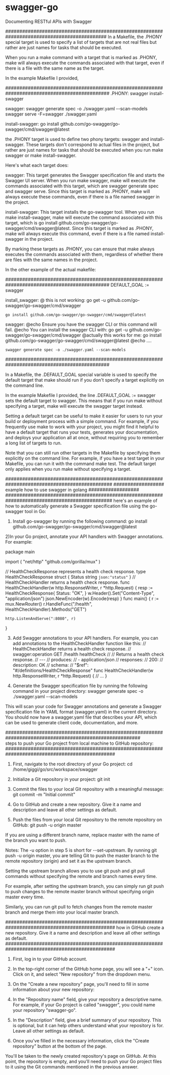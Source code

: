 # swagger-go
Documenting RESTful APIs with Swagger

############################################################################################
In a Makefile, the .PHONY special target is used to specify a list of targets that are not real files but rather are just names for tasks that should be executed. 

When you run a make command with a target that is marked as .PHONY, make will always execute the commands associated with that target, even if there is a file with the same name as the target.

In the example Makefile I provided, 

#############################################################################################
.PHONY: swagger install-swagger

swagger:
	swagger generate spec -o ./swagger.yaml --scan-models
	swagger serve -F=swagger ./swagger.yaml

install-swagger:
	go install github.com/go-swagger/go-swagger/cmd/swagger@latest

the .PHONY target is used to define two phony targets: swagger and install-swagger. These targets don't correspond to actual files in the project, but rather are just names for tasks that should be executed when you run make swagger or make install-swagger.

Here's what each target does:

swagger: This target generates the Swagger specification file and starts the Swagger UI server. When you run make swagger, make will execute the commands associated with this target, which are swagger generate spec and swagger serve. Since this target is marked as .PHONY, make will always execute these commands, even if there is a file named swagger in the project.

install-swagger: This target installs the go-swagger tool. When you run make install-swagger, make will execute the command associated with this target, which is go install github.com/go-swagger/go-swagger/cmd/swagger@latest. Since this target is marked as .PHONY, make will always execute this command, even if there is a file named install-swagger in the project.

By marking these targets as .PHONY, you can ensure that make always executes the commands associated with them, regardless of whether there are files with the same names in the project.

In the other example of the actual makefile:

#############################################################################################
DEFAULT_GOAL := swagger

install_swagger:
	@ this is not working: go get -u github.com/go-swagger/go-swagger/cmd/swagger
	
	go install github.com/go-swagger/go-swagger/cmd/swagger@latest

swagger:
	@echo Ensure you have the swagger CLI or this command will fail.
	@echo You can install the swagger CLI with: go get -u github.com/go-swagger/go-swagger/cmd/swagger
	@actually this works for me: go install github.com/go-swagger/go-swagger/cmd/swagger@latest
	@echo ....

	swagger generate spec -o ./swagger.yaml --scan-models
#############################################################################################

In a Makefile, the .DEFAULT_GOAL special variable is used to specify the default target that make should run if you don't specify a target explicitly on the command line.

In the example Makefile I provided, the line .DEFAULT_GOAL := swagger sets the default target to swagger. This means that if you run make without specifying a target, make will execute the swagger target instead.

Setting a default target can be useful to make it easier for users to run your build or deployment process with a simple command. For example, if you frequently use make to work with your project, you might find it helpful to have a default target that runs your tests, generates your documentation, and deploys your application all at once, without requiring you to remember a long list of targets to run.

Note that you can still run other targets in the Makefile by specifying them explicitly on the command line. For example, if you have a test target in your Makefile, you can run it with the command make test. The default target only applies when you run make without specifying a target.


##############################################################################################
##################       example how to use swagger in golang               ##################
##############################################################################################
here's an example of how to automatically generate a Swagger specification file using the go-swagger tool in Go:

1) Install go-swagger by running the following command:
go install github.com/go-swagger/go-swagger/cmd/swagger@latest

2)In your Go project, annotate your API handlers with Swagger annotations. For example:

package main

import (
	"net/http"
	"github.com/gorilla/mux"
)

// HealthCheckResponse represents a health check response.
type HealthCheckResponse struct {
	Status string `json:"status"`
}
// HealthCheckHandler returns a health check response.
func HealthCheckHandler(w http.ResponseWriter, r *http.Request) {
	resp := HealthCheckResponse{
		Status: "OK",
	}
	w.Header().Set("Content-Type", "application/json")
	json.NewEncoder(w).Encode(resp)
}
func main() {
	r := mux.NewRouter()
	r.HandleFunc("/health", HealthCheckHandler).Methods("GET")

	http.ListenAndServe(":8080", r)
}


3) Add Swagger annotations to your API handlers. For example, you can add annotations to the HealthCheckHandler function like this:
// HealthCheckHandler returns a health check response.
// swagger:operation GET /health healthCheck
//
// Returns a health check response.
// ---
// produces:
// - application/json
// responses:
//   200:
//     description: OK
//     schema:
//       "$ref": "#/definitions/HealthCheckResponse"
func HealthCheckHandler(w http.ResponseWriter, r *http.Request) {
	// ...
}


4) Generate the Swagger specification file by running the following command in your project directory:
swagger generate spec -o ./swagger.yaml --scan-models


This will scan your code for Swagger annotations and generate a Swagger specification file in YAML format (swagger.yaml) in the current directory.
You should now have a swagger.yaml file that describes your API, which can be used to generate client code, documentation, and more.

########################################################################################################  
steps to push your Go project from local machine to GitHub repository:    
###############################################################################################

1) First, navigate to the root directory of your Go project:
cd /home/giggi/go/src/workspace/swagger

2) Initialize a Git repository in your project:
git init

3) Commit the files to your local Git repository with a meaningful message:
git commit -m "Initial commit"

4) Go to GitHub and create a new repository. Give it a name and description and leave all   other settings as default.

5) Push the files from your local Git repository to the remote repository on GitHub:
git push -u origin master

If you are using a different branch name, replace master with the name of the branch you want to push.


Notes:
The -u option in step 5 is short for --set-upstream.
By running git push -u origin master, you are telling Git to push the master branch to the remote repository (origin) and set it as the upstream branch.

Setting the upstream branch allows you to use git push and git pull commands without specifying the remote and branch names every time.

For example, after setting the upstream branch, you can simply run git push to push changes to the remote master branch without specifying origin master every time.

Similarly, you can run git pull to fetch changes from the remote master branch and merge them into your local master branch.

###############################################################################################
how in GitHub create a new repository. Give it a name and description and leave all other settings as default.
###############################################################################################
1) First, log in to your GitHub account.

2) In the top-right corner of the GitHub home page, you will see a "+" icon. Click on it, and select "New repository" from the dropdown menu.

3) On the "Create a new repository" page, you'll need to fill in some information about your new repository:

4) In the "Repository name" field, give your repository a descriptive name. For example, if your Go project is called "swagger", you could name your repository "swagger-go".

5) In the "Description" field, give a brief summary of your repository. This is optional, but it can help others understand what your repository is for.
Leave all other settings as default.

6) Once you've filled in the necessary information, click the "Create repository" button at the bottom of the page.

You'll be taken to the newly created repository's page on GitHub. At this point, the repository is empty, and you'll need to push your Go project files to it using the Git commands mentioned in the previous answer.

